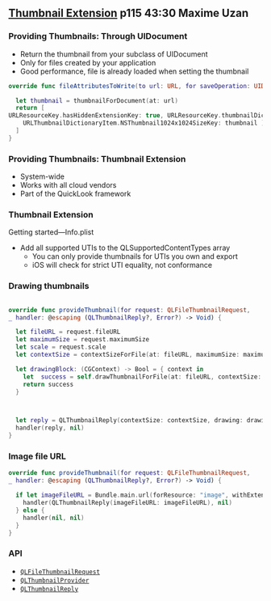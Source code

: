 

## [Thumbnail Extension](229-3-thumbnail-extension.md) p115 43:30 Maxime Uzan

### Providing Thumbnails: Through UIDocument

* Return the thumbnail from your subclass of UIDocument
* Only for files created by your application
* Good performance, file is already loaded when setting the thumbnail

```swift
override func fileAttributesToWrite(to url: URL, for saveOperation: UIDocumentSaveOperation) throws -> [AnyHashable : Any] {

  let thumbnail = thumbnailForDocument(at: url)
  return [
URLResourceKey.hasHiddenExtensionKey: true, URLResourceKey.thumbnailDictionaryKey: [
    URLThumbnailDictionaryItem.NSThumbnail1024x1024SizeKey: thumbnail ]
  ]
}
```

### Providing Thumbnails: Thumbnail Extension

* System-wide
* Works with all cloud vendors
* Part of the QuickLook framework


### Thumbnail Extension

Getting started—Info.plist

* Add all supported UTIs to the QLSupportedContentTypes array
  * You can only provide thumbnails for UTIs you own and export
  * iOS will check for strict UTI equality, not conformance

### Drawing thumbnails

```swift

override func provideThumbnail(for request: QLFileThumbnailRequest,
_ handler: @escaping (QLThumbnailReply?, Error?) -> Void) {

  let fileURL = request.fileURL
  let maximumSize = request.maximumSize
  let scale = request.scale
  let contextSize = contextSizeForFile(at: fileURL, maximumSize: maximumSize, scale: scale)

  let drawingBlock: (CGContext) -> Bool = { context in
    let  success = self.drawThumbnailForFile(at: fileURL, contextSize: contextSize, context: context)
    return success
  }



  let reply = QLThumbnailReply(contextSize: contextSize, drawing: drawingBlock)
  handler(reply, nil)
}
```

### Image file URL

```swift
override func provideThumbnail(for request: QLFileThumbnailRequest,
_ handler: @escaping (QLThumbnailReply?, Error?) -> Void) {

  if let imageFileURL = Bundle.main.url(forResource: "image", withExtension: "jpg") {   
    handler(QLThumbnailReply(imageFileURL: imageFileURL), nil)
  } else {
    handler(nil, nil)
  }
}

```

### API

* [`QLFileThumbnailRequest`](https://developer.apple.com/documentation/quicklook/qlfilethumbnailrequest)
* [`QLThumbnailProvider`](https://developer.apple.com/documentation/quicklook/qlthumbnailprovider)
* [`QLThumbnailReply`](https://developer.apple.com/documentation/quicklook/qlthumbnailreply)
